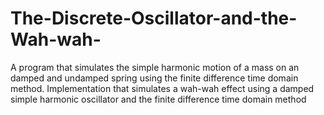# The-Discrete-Oscillator-and-the-Wah-wah-
A program that simulates the simple harmonic motion of a mass on an damped and undamped spring using the finite difference time domain method.
Implementation  that simulates a wah-wah effect using a damped simple harmonic oscillator and the finite difference time domain method
